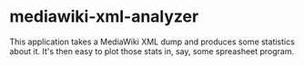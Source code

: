 mediawiki-xml-analyzer
===============================

This application takes a MediaWiki XML dump and produces some statistics about it. It's then easy to plot those stats in, say, some spreasheet program.
